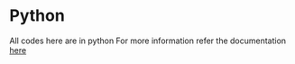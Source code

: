 # Python

All codes here are in python
For more information refer the documentation [here](https://docs.python.org/3/)
